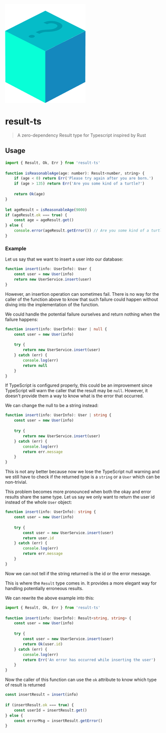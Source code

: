 ![result-ts logo](logo.png)

# result-ts

> A zero-dependency Result type for Typescript inspired by Rust
## Usage

```js
import { Result, Ok, Err } from 'result-ts'

function isReasonableAge(age: number): Result<number, string> {
    if (age < 0) return Err('Please try again after you are born.')
    if (age > 135) return Err('Are you some kind of a turtle?')

    return Ok(age)
}

let ageResult = isReasonableAge(9000)
if (ageResult.ok === true) {
    const age = ageResult.get()
} else {
    console.error(ageResult.getError()) // Are you some kind of a turtle?
}
```

### Example

Let us say that we want to insert a user into our database:

```typescript
function insert(info: UserInfo): User {
    const user = new User(info)
    return new UserService.insert(user)
}
```

However, an insertion operation can sometimes fail. There is no way for the
caller of the function above to know that such failure could happen without diving into the implementation of the function.

We could handle the potential failure ourselves and return nothing when the
failure happens:

```typescript
function insert(info: UserInfo): User | null {
    const user = new User(info)

    try {
        return new UserService.insert(user)
    } catch (err) {
        console.log(err)
        return null
    }
}
```

If TypeScript is configured properly, this could be an improvement since TypeScript
will warn the caller that the result may be `null`. However, it doesn't provide them
a way to know what is the error that occurred.

We can change the null to be a string instead:

```typescript
function insert(info: UserInfo): User | string {
    const user = new User(info)

    try {
        return new UserService.insert(user)
    } catch (err) {
        console.log(err)
        return err.message
    }
}
```

This is not any better because now we lose the TypeScript null warning and we still
have to check if the returned type is a `string` or a `User` which can be non-trivial.

This problem becomes more pronounced when both the okay and error results share the same type.
Let us say we only want to return the user id instead of the whole `User` object:

```typescript
function insert(info: UserInfo): string {
    const user = new User(info)

    try {
        const user = new UserService.insert(user)
        return user.id
    } catch (err) {
        console.log(err)
        return err.message
    }
}
```

Now we can not tell if the string returned is the id or the error message.

This is where the `Result` type comes in. It provides a more elegant way for
handling potentially erroneous results.

We can rewrite the above example into this:

```typescript
import { Result, Ok, Err } from 'result-ts'

function insert(info: UserInfo): Result<string, string> {
    const user = new User(info)

    try {
        const user = new UserService.insert(user)
        return Ok(user.id)
    } catch (err) {
        console.log(err)
        return Err('An error has occurred while inserting the user')
    }
}
```

Now the caller of this function can use the `ok` attribute to know which type of
result is returned

```typescript
const insertResult = insert(info)

if (insertResult.ok === true) {
    const userId = insertResult.get()
} else {
    const errorMsg = insertResult.getError()
}
```
